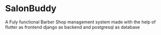 # SalonBuddy
A Fuly functional Barber Shop management system made with the help of flutter as frontend django as backend and postgresql as database
